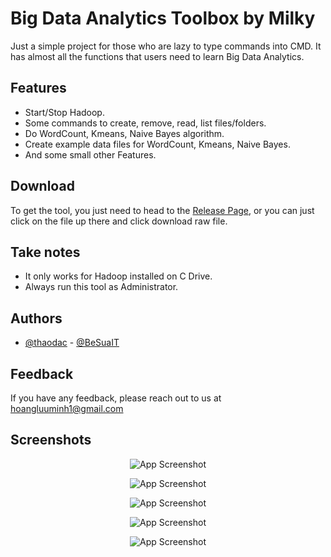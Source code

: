 # Big Data Analytics Toolbox by Milky

Just a simple project for those who are lazy to type commands into CMD. It has almost all the functions that users need to learn Big Data Analytics.


## Features

- Start/Stop Hadoop.
- Some commands to create, remove, read, list files/folders.
- Do WordCount, Kmeans, Naive Bayes algorithm.
- Create example data files for WordCount, Kmeans, Naive Bayes.
- And some small other Features.


## Download

To get the tool, you just need to head to the [Release Page](https://github.com/BeSuaIT/Big-Data-Analytics-Toolbox-by-Milky/releases), or you can just click on the file up there and click download raw file.
    
## Take notes

- It only works for Hadoop installed on C Drive.
- Always run this tool as Administrator.


## Authors

- [@thaodac](https://thaodac.github.io/tlu_bigdata/) - [@BeSuaIT](https://github.com/BeSuaIT)


## Feedback

If you have any feedback, please reach out to us at hoangluuminh1@gmail.com


## Screenshots

<div align="center">

![App Screenshot](https://i.imgur.com/SklmzF1.png)

![App Screenshot](https://i.imgur.com/FPK79VV.png)

![App Screenshot](https://i.imgur.com/07fyTdU.png)

![App Screenshot](https://i.imgur.com/wy3YXVe.png)

![App Screenshot](https://i.imgur.com/PIKEdnK.png)

</div>
